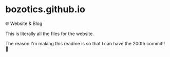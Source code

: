 # bozotics.github.io
:globe_with_meridians: Website &amp; Blog

This is literally all the files for the website.
  
The reason I'm making this readme is so that I can have the 200th commit!! :partying_face:
